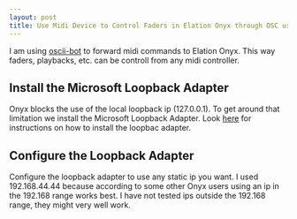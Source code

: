 ```yaml
---
layout: post
title: Use Midi Device to Control Faders in Elation Onyx through OSC using oscii-bot
---
```


I am using [oscii-bot](https://www.cockos.com/oscii-bot) to forward midi commands to Elation Onyx. This way faders, playbacks, etc. can be controll from any midi controller.


Install the Microsoft Loopback Adapter
-------------------

Onyx blocks the use of the local loopback ip (127.0.0.1). To get around that limitation we install the Microsoft Loopback Adapter.
Look [here](https://social.technet.microsoft.com/Forums/windows/en-US/259c7ef2-3770-4212-8fca-c58936979851/how-to-install-microsoft-loopback-adapter?forum=w7itpronetworking) for instructions on how to install the loopbac adapter.

Configure the Loopback Adapter
---------------------
Configure the loopback adapter to use any static ip you want. I used 192.168.44.44 because according to some other Onyx users using an ip in the 192.168 range works best. I have not tested ips outside the 192.168 range, they might very well work.
